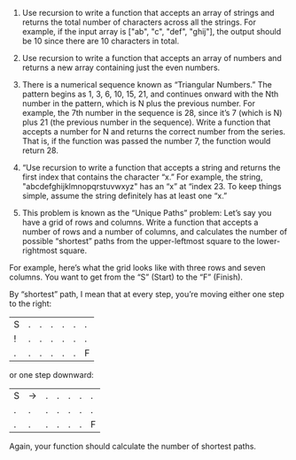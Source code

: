 1. Use recursion to write a function that accepts an array of strings and returns the total number of characters across all the strings. For example, if the input array is ["ab", "c", "def", "ghij"], the output should be 10 since there are 10 characters in total.

2. Use recursion to write a function that accepts an array of numbers and returns a new array containing just the even numbers.

3. There is a numerical sequence known as “Triangular Numbers.” The pattern begins as 1, 3, 6, 10, 15, 21, and continues onward with the Nth number in the pattern, which is N plus the previous number. For example, the 7th number in the sequence is 28, since it’s 7 (which is N) plus 21 (the previous number in the sequence). Write a function that accepts a number for N and returns the correct number from the series. That is, if the function was passed the number 7, the function would return 28.

4. “Use recursion to write a function that accepts a string and returns the first index that contains the character “x.” For example, the string, "abcdefghijklmnopqrstuvwxyz" has an “x” at “index 23. To keep things simple, assume the string definitely has at least one “x.”

5. This problem is known as the “Unique Paths” problem: Let’s say you have a grid of rows and columns. Write a function that accepts a number of rows and a number of columns, and calculates the number of possible “shortest” paths from the upper-leftmost square to the lower-rightmost square.

For example, here’s what the grid looks like with three rows and seven columns. You want to get from the “S” (Start) to the “F” (Finish).

By “shortest” path, I mean that at every step, you’re moving either one step to the right:

|     |     |     |     |     |     |     |
| --- | --- | --- | --- | --- | --- | --- |
| S   | .   | .   | .   | .   | .   | .   |
| !   | .   | .   | .   | .   | .   | .   |
| .   | .   | .   | .   | .   | .   | F   |

or one step downward:

|     |     |     |     |     |     |     |
| --- | --- | --- | --- | --- | --- | --- |
| S   | ->  | .   | .   | .   | .   | .   |
| .   | .   | .   | .   | .   | .   | .   |
| .   | .   | .   | .   | .   | .   | F   |

Again, your function should calculate the number of shortest paths.
